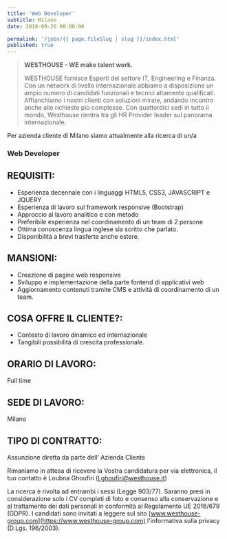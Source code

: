 ```yaml
---
title: 'Web Developer'
subtitle: Milano
date: 2018-09-26 00:00:00

permalink: '/jobs/{{ page.fileSlug | slug }}/index.html'
published: true
---
```


> **WESTHOUSE - WE make talent work.**
>
> WESTHOUSE fornisce Esperti del settore IT, Engineering e Finanza. Con un network di livello internazionale
> abbiamo a disposizione un ampio numero di candidati funzionali e tecnici altamente qualificati.
> Affianchiamo i nostri clienti con soluzioni mirate, andando incontro anche alle richieste più complesse. Con
> quattordici sedi in tutto il mondo, Westhouse rientra tra gli HR Provider leader sul panorama internazionale.

Per azienda cliente di Milano siamo attualmente alla ricerca di un/a

### Web Developer

## REQUISITI:

- Esperienza decennale con i linguaggi HTML5, CSS3, JAVASCRIPT e JQUERY
- Esperienza di lavoro sul framework responsive (Bootstrap)
- Approccio al lavoro analitico e con metodo
- Preferibile esperienza nel coordinamento di un team di 2 persone
- Ottima conoscenza lingua inglese sia scritto che parlato.
- Disponibilità a brevi trasferte anche estere.

## MANSIONI:

- Creazione di pagine web responsive
- Sviluppo e implementazione della parte fontend di applicativi web
- Aggiornamento contenuti tramite CMS e attività di coordinamento di un team.

## COSA OFFRE IL CLIENTE?:

- Contesto di lavoro dinamico ed internazionale
- Tangibili possibilità di crescita professionale.

## ORARIO DI LAVORO:

Full time

## SEDE DI LAVORO:

Milano

## TIPO DI CONTRATTO:

Assunzione diretta da parte dell’ Azienda Cliente

Rimaniamo in attesa di ricevere la Vostra candidatura per via elettronica, il tuo contatto è Loubna Ghoufiri ([l.ghoufiri@westhouse.it](mailto:l.ghoufiri@westhouse.it))

La ricerca è rivolta ad entrambi i sessi (Legge 903/77). Saranno presi in considerazione solo i CV completi di foto e consenso alla conservazione e al trattamento dei dati personali in conformità al Regolamento UE 2016/679 (GDPR).
I candidati sono invitati a leggere sul sito [www.westhouse-group.com](https://www.westhouse-group.com) l'informativa sulla privacy (D.Lgs. 196/2003).
